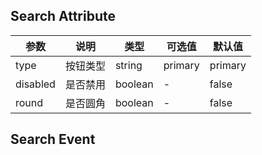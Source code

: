 ## Search Attribute

| 参数     | 说明     | 类型    | 可选值  | 默认值  |
| -------- | -------- | ------- | ------- | ------- |
| type     | 按钮类型 | string  | primary | primary |
| disabled | 是否禁用 | boolean | -       | false   |
| round    | 是否圆角 | boolean | -       | false   |

## Search Event
